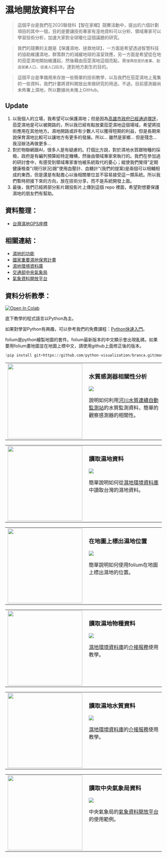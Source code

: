 # 濕地開放資料平台

> 這個平台是我們在2020聯發科【智在家鄉】競賽活動中，提出的六個計劃項目的其中一個，目的是要讓技術專家有溼地資料可以分析、領域專家可以學習技術分析，加速大家對全球暖化這個議題的研究。

> 我們的競賽的主題是【保護濕地、拯救地球】，一方面是希望透過智慧科技的協助維護濕地，群策群力的減緩地球的溫室效應，另一方面是希望從在地的茄萣濕地開始維護起，然後藉由茄萣濕地這個亮點，來`復興茄萣的產業`、`創造就業人口`、`促進人口回流`，達到地方創生的目的。

> 這個平台是準備用來存放一些簡單的技術教學，以及我們在茄萣濕地上蒐集的一些資料，我們計畫將資料開放出來做研究的用途。不過，目前感測器尚未佈署上濕地，所以數據尚未推上GitHub。

## Update

1. 以我個人的立場，我希望可以保護濕地；但是因為[高雄市政府已經通過環評](https://e-info.org.tw/node/228304)，茄萣濕地是可以被開路的，所以我已經有點放棄茄萣濕地這個場域，希望將技術應用在其他地方。濕地開路或許有少數人可以獲得短期的利益，但是長期來說保育濕地比較可以讓地方有更多的發展。所以... 雖然是家鄉... 但是殘念... 我沒辦法再做更多...
2. 對於物聯網跟AI，很多人是有疑慮的。打個比方說，對於濕地水質跟物種的採檢，政府是有編列預算給特定機構，然後由領域專家來執行的。我們在參加過的研討會中，有感受到領域專家害怕被系統取代的憂心；縱使我們覺得"定期健康檢查"(現行狀況)跟"使用血壓計、血糖計"(我們的提案)是兩個可以相輔相成的東西，但是還是有點擔心以後相關單位並不容易接受這一類系統。所以我們暫時把接下來的方向，放在技術分享，而不是系統開發上面。
3. 最後，我們已經將部分影片跟投影片上傳到這個 repo 裡面，希望對想要保護濕地的朋友們有幫助。

## 資料整理：

* [台灣濕地GPS座標](wetlands.csv)

## 相關連結：

* [濕地的功能](https://wetland-tw.tcd.gov.tw/edu/Features.php)
* [國家重要濕地保育計畫](https://wetland-tw.tcd.gov.tw/tw/index.php)
* [濕地環境資料庫](https://wetland-db.tcd.gov.tw/)
* [交通部中央氣象局](https://www.cwb.gov.tw/V8/C/)
* [氣象資料開放平台](https://opendata.cwb.gov.tw/index)

## 資料分析教學：

[![Open In Colab](https://colab.research.google.com/assets/colab-badge.svg)](https://colab.research.google.com/github/victorgau/wetland_opendata/)

底下教學的程式語言以Python為主。

如果對學習Python有興趣，可以參考我們的免費課程：[Python快速入門](https://khpy.teachable.com/p/simple-python-applications)。

folium是python繪製地圖的套件。folium最新版本的中文顯示會出現亂碼，如果要用folium畫地圖並在地圖上標中文，請使用github上面修正後的版本。
```python
!pip install git+https://github.com/python-visualization/branca.git@master
```

<table>
<tr>
<td class="youtube" width="250px"><a href="https://www.youtube.com/watch?v=MwXoQpuR7X0"><img src="http://img.youtube.com/vi/MwXoQpuR7X0/0.jpg" width="240px"></a></td>
<td valign="top" width="400px">
<h3>水質感測器相關性分析</h3>
<a href="https://colab.research.google.com/github/victorgau/wetland_opendata/blob/master/ipynb/%E6%B0%B4%E8%B3%AA%E6%84%9F%E6%B8%AC%E5%99%A8%E7%9B%B8%E9%97%9C%E6%80%A7%E5%88%86%E6%9E%90.ipynb"><img src="https://colab.research.google.com/assets/colab-badge.svg"></a>

說明如何利用<a href="https://ksenlab.ksepb.gov.tw/wq/Default.aspx">河川水質連續自動監測站</a>的水質監測資料，簡單的觀察感測器的相關性。
</td>
</tr>
</table>

<table>
<tr>
<td class="youtube" width="250px"><a href="https://www.youtube.com/watch?v=PnDzBsHBbLc"><img src="http://img.youtube.com/vi/PnDzBsHBbLc/0.jpg" width="240px"></a></td>
<td valign="top" width="400px">
<h3>讀取濕地資料</h3>
<a href="https://colab.research.google.com/github/victorgau/wetland_opendata/blob/master/ipynb/%E8%AE%80%E5%8F%96%E6%BF%95%E5%9C%B0%E8%B3%87%E6%96%99.ipynb"><img src="https://colab.research.google.com/assets/colab-badge.svg"></a>

簡單說明如何從<a href="https://wetland-db.tcd.gov.tw/">濕地環境資料庫</a>中讀取台灣的濕地資料。
</td>
</tr>
</table>

<table>
<tr>
<td class="youtube" width="250px"><a href="https://youtu.be/lLh2988i1g8"><img src="http://img.youtube.com/vi/lLh2988i1g8/0.jpg" width="240px"></a></td>
<td valign="top" width="400px">
<h3>在地圖上標出濕地位置</h3>
<a href="https://colab.research.google.com/github/victorgau/wetland_opendata/blob/master/ipynb/%E5%9C%A8%E5%9C%B0%E5%9C%96%E4%B8%8A%E6%A8%99%E5%87%BA%E6%BF%95%E5%9C%B0%E7%9A%84%E4%BD%8D%E7%BD%AE.ipynb"><img src="https://colab.research.google.com/assets/colab-badge.svg"></a>

簡單說明如何使用folium在地圖上標出濕地的位置。
</td>
</tr>
</table>

<table>
<tr>
<td class="youtube" width="250px"><a href="https://youtu.be/8z7yM4ErRJQ"><img src="http://img.youtube.com/vi/8z7yM4ErRJQ/0.jpg" width="240px"></a></td>
<td valign="top" width="400px">
<h3>讀取濕地物種資料</h3>
<a href="https://colab.research.google.com/github/victorgau/wetland_opendata/blob/master/ipynb/%E8%AE%80%E5%8F%96%E6%BF%95%E5%9C%B0%E7%89%A9%E7%A8%AE%E8%B3%87%E6%96%99.ipynb"><img src="https://colab.research.google.com/assets/colab-badge.svg"></a>

<a href="https://wetland-db.tcd.gov.tw/">濕地環境資料庫</a>的<a href="https://wetland-db.tcd.gov.tw/#/wetlandAPIPage">介接服務</a>使用教學。

</td>
</tr>
</table>

<table>
<tr>
<td class="youtube" width="250px"><a href="https://youtu.be/f1FpGgvxlPE"><img src="http://img.youtube.com/vi/f1FpGgvxlPE/0.jpg" width="240px"></a></td>
<td valign="top" width="400px">
<h3>讀取濕地水質資料</h3>
<a href="https://colab.research.google.com/github/victorgau/wetland_opendata/blob/master/ipynb/%E8%AE%80%E5%8F%96%E6%BF%95%E5%9C%B0%E6%B0%B4%E8%B3%AA%E8%B3%87%E6%96%99.ipynb"><img src="https://colab.research.google.com/assets/colab-badge.svg"></a>

<a href="https://wetland-db.tcd.gov.tw/">濕地環境資料庫</a>的<a href="https://wetland-db.tcd.gov.tw/#/wetlandAPIPage">介接服務</a>使用教學。

</td>
</tr>
</table>


<table>
<tr>
<td class="youtube" width="250px"><a href="https://youtu.be/ivnA2b7fSGY"><img src="http://img.youtube.com/vi/ivnA2b7fSGY/0.jpg" width="240px"></a></td>
<td valign="top" width="400px">
<h3>讀取中央氣象局資料</h3>
<a href="https://colab.research.google.com/github/victorgau/wetland_opendata/blob/master/ipynb/%E8%AE%80%E5%8F%96%E4%B8%AD%E5%A4%AE%E6%B0%A3%E8%B1%A1%E5%B1%80%E8%B3%87%E6%96%99.ipynb"><img src="https://colab.research.google.com/assets/colab-badge.svg"></a>

中央氣象局的<a href="https://opendata.cwb.gov.tw/index">氣象資料開放平台</a>的使用範例。

</td>
</tr>
</table>
